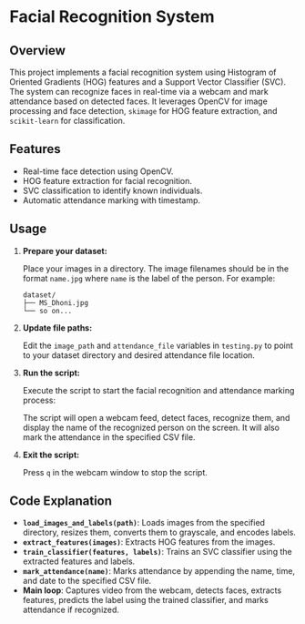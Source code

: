 # Facial Recognition System

## Overview

This project implements a facial recognition system using Histogram of Oriented Gradients (HOG) features and a Support Vector Classifier (SVC). The system can recognize faces in real-time via a webcam and mark attendance based on detected faces. It leverages OpenCV for image processing and face detection, `skimage` for HOG feature extraction, and `scikit-learn` for classification.

## Features

- Real-time face detection using OpenCV.
- HOG feature extraction for facial recognition.
- SVC classification to identify known individuals.
- Automatic attendance marking with timestamp.

## Usage

1. **Prepare your dataset:**

    Place your images in a directory. The image filenames should be in the format `name.jpg` where `name` is the label of the person. For example:
    ```
    dataset/
    ├── MS_Dhoni.jpg
    └── so on...
    ```

2. **Update file paths:**

    Edit the `image_path` and `attendance_file` variables in `testing.py` to point to your dataset directory and desired attendance file location.

3. **Run the script:**

    Execute the script to start the facial recognition and attendance marking process:

    The script will open a webcam feed, detect faces, recognize them, and display the name of the recognized person on the screen. It will also mark the attendance in the specified CSV file.

4. **Exit the script:**

    Press `q` in the webcam window to stop the script.

## Code Explanation

- **`load_images_and_labels(path)`**: Loads images from the specified directory, resizes them, converts them to grayscale, and encodes labels.
- **`extract_features(images)`**: Extracts HOG features from the images.
- **`train_classifier(features, labels)`**: Trains an SVC classifier using the extracted features and labels.
- **`mark_attendance(name)`**: Marks attendance by appending the name, time, and date to the specified CSV file.
- **Main loop**: Captures video from the webcam, detects faces, extracts features, predicts the label using the trained classifier, and marks attendance if recognized.
